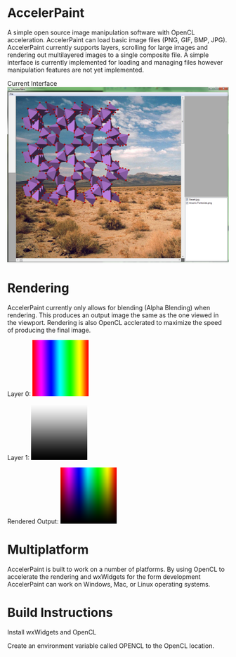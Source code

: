AccelerPaint
=============

A simple open source image manipulation software with OpenCL acceleration. AccelerPaint can load basic image files (PNG, GIF, BMP, JPG). AccelerPaint currently supports layers, scrolling for large images and rendering out multilayered images to a single composite file. A simple interface is currently implemented for loading and managing files however manipulation features are not yet implemented.

Current Interface
![Current Setup](img/Sample.png?raw=true)

Rendering
=========

AccelerPaint currently only allows for blending (Alpha Blending) when rendering. This produces an output image the same as the one viewed in the viewport. Rendering is also OpenCL acclerated to maximize the speed of producing the final image.

Layer 0:
![Layer0](img/img1.png?raw=true)

Layer 1:
![Layer0](img/img2.png?raw=true)

Rendered Output:
![Layer0](img/img3.png?raw=true)

Multiplatform
=============

AccelerPaint is built to work on a number of platforms. By using OpenCL to accelerate the rendering and wxWidgets for the form development AccelerPaint can work on Windows, Mac, or Linux operating systems.


Build Instructions
==================

Install wxWidgets and OpenCL

Create an environment variable called OPENCL to the OpenCL location.
